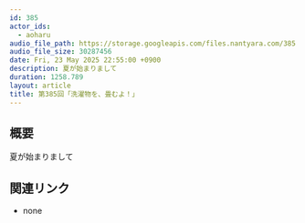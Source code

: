 ```yaml
---
id: 385
actor_ids:
  - aoharu
audio_file_path: https://storage.googleapis.com/files.nantyara.com/385.mp3
audio_file_size: 30287456
date: Fri, 23 May 2025 22:55:00 +0900
description: 夏が始まりまして
duration: 1258.789
layout: article
title: 第385回「洗濯物を、畳むよ！」
---
```

## 概要

夏が始まりまして

## 関連リンク

* none
